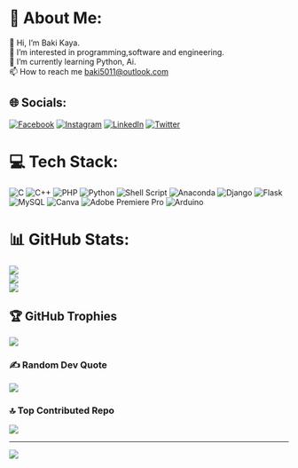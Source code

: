# 💫 About Me:
👋 Hi, I’m Baki Kaya.<br>👀 I’m interested in programming,software and engineering.<br>🌱 I’m currently learning Python, Ai.<br>📫 How to reach me baki5011@outlook.com 


## 🌐 Socials:
[![Facebook](https://img.shields.io/badge/Facebook-%231877F2.svg?logo=Facebook&logoColor=white)](https://facebook.com/https://www.facebook.com/profile.php?id=100091340831076) [![Instagram](https://img.shields.io/badge/Instagram-%23E4405F.svg?logo=Instagram&logoColor=white)](https://instagram.com/https://www.instagram.com/bakiikaya00/?next=%2F) [![LinkedIn](https://img.shields.io/badge/LinkedIn-%230077B5.svg?logo=linkedin&logoColor=white)](https://linkedin.com/in/https://www.linkedin.com/in/baki-kaya-2b07b1247/) [![Twitter](https://img.shields.io/badge/Twitter-%231DA1F2.svg?logo=Twitter&logoColor=white)](https://twitter.com/https://twitter.com/Bakix0) 

# 💻 Tech Stack:
![C](https://img.shields.io/badge/c-%2300599C.svg?style=for-the-badge&logo=c&logoColor=white) ![C++](https://img.shields.io/badge/c++-%2300599C.svg?style=for-the-badge&logo=c%2B%2B&logoColor=white) ![PHP](https://img.shields.io/badge/php-%23777BB4.svg?style=for-the-badge&logo=php&logoColor=white) ![Python](https://img.shields.io/badge/python-3670A0?style=for-the-badge&logo=python&logoColor=ffdd54) ![Shell Script](https://img.shields.io/badge/shell_script-%23121011.svg?style=for-the-badge&logo=gnu-bash&logoColor=white) ![Anaconda](https://img.shields.io/badge/Anaconda-%2344A833.svg?style=for-the-badge&logo=anaconda&logoColor=white) ![Django](https://img.shields.io/badge/django-%23092E20.svg?style=for-the-badge&logo=django&logoColor=white) ![Flask](https://img.shields.io/badge/flask-%23000.svg?style=for-the-badge&logo=flask&logoColor=white) ![MySQL](https://img.shields.io/badge/mysql-%2300f.svg?style=for-the-badge&logo=mysql&logoColor=white) ![Canva](https://img.shields.io/badge/Canva-%2300C4CC.svg?style=for-the-badge&logo=Canva&logoColor=white) ![Adobe Premiere Pro](https://img.shields.io/badge/Adobe%20Premiere%20Pro-9999FF.svg?style=for-the-badge&logo=Adobe%20Premiere%20Pro&logoColor=white) ![Arduino](https://img.shields.io/badge/-Arduino-00979D?style=for-the-badge&logo=Arduino&logoColor=white)
# 📊 GitHub Stats:
![](https://github-readme-stats.vercel.app/api?username=Bakixo&theme=dark&hide_border=false&include_all_commits=false&count_private=false)<br/>
![](https://github-readme-streak-stats.herokuapp.com/?user=Bakixo&theme=dark&hide_border=false)<br/>
![](https://github-readme-stats.vercel.app/api/top-langs/?username=Bakixo&theme=dark&hide_border=false&include_all_commits=false&count_private=false&layout=compact)

## 🏆 GitHub Trophies
![](https://github-profile-trophy.vercel.app/?username=Bakixo&theme=darkhub&no-frame=false&no-bg=false&margin-w=4)

### ✍️ Random Dev Quote
![](https://quotes-github-readme.vercel.app/api?type=horizontal&theme=radical)

### 🔝 Top Contributed Repo
![](https://github-contributor-stats.vercel.app/api?username=Bakixo&limit=5&theme=tokyonight&combine_all_yearly_contributions=true)

---
[![](https://visitcount.itsvg.in/api?id=Bakixo&icon=2&color=1)](https://visitcount.itsvg.in)

<!-- Proudly created with GPRM ( https://gprm.itsvg.in ) -->
